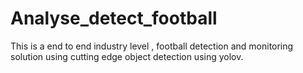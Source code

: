 # Analyse_detect_football
 This is a end to end industry level , football detection and monitoring solution using cutting edge  object detection using yolov.
